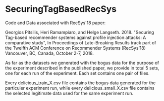 # SecuringTagBasedRecSys
Code and Data associated with RecSys'18 paper:

Georgios Pitsilis, Heri Ramampiaro, and Helge Langseth. 2018. "Securing Tag-based recommender systems against profile injection attacks: A comparative study", In Proceedings of Late-Breaking Results track part of the Twelfth ACM Conference on Recommender Systems (RecSys’18) Vancouver, BC, Canada, October 2-7, 2018.

As far as the datasets we generated with the bogus data for the purpose of the experiment described in the published paper, we provide in total 5 sets, one for each run of the experiment. Each set contains one pair of files.

Every delicious_train_X.csv file contains the bogus data generated for the particuler experiment run, while every delicious_small_X.csv file contains the selected legitimate data used for the same experiment run.
